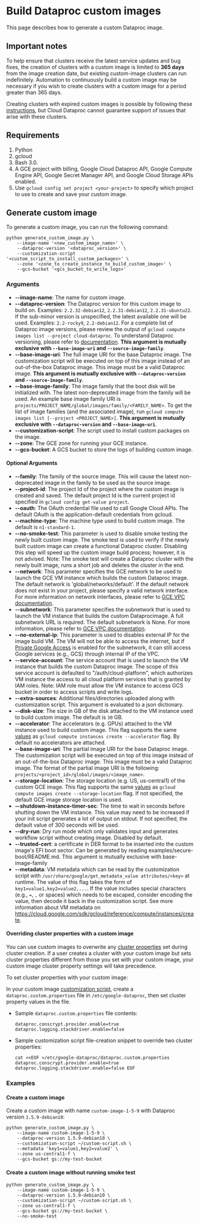 # Build Dataproc custom images

This page describes how to generate a custom Dataproc image.

## Important notes

To help ensure that clusters receive the latest service updates and bug fixes,
the creation of clusters with a custom image is limited to **365 days** from the
image creation date, but existing custom-image clusters can run indefinitely.
Automation to continuously build a custom image may be necessary if you wish to
create clusters with a custom image for a period greater than 365 days.

Creating clusters with expired custom images is possible by following these
[instructions](https://cloud.google.com/dataproc/docs/guides/dataproc-images#how_to_create_a_cluster_with_an_expired_custom_image),
but Cloud Dataproc cannot guarantee support of issues that arise with these
clusters.

## Requirements

1.  Python
2.  gcloud
3.  Bash 3.0.
4.  A GCE project with billing, Google Cloud Dataproc API, Google Compute Engine
    API, Google Secret Manager API, and Google Cloud Storage APIs enabled.
5.  Use `gcloud config set project <your-project>` to specify which project to
    use to create and save your custom image.

## Generate custom image

To generate a custom image, you can run the following command:

```shell
python generate_custom_image.py \
    --image-name '<new_custom_image_name>' \
    --dataproc-version '<dataproc_version>' \
    --customization-script '<custom_script_to_install_custom_packages>' \
    --zone '<zone_to_create_instance_to_build_custom_image>' \
    --gcs-bucket '<gcs_bucket_to_write_logs>'
```

### Arguments

*   **--image-name**: The name for custom image.
*   **--dataproc-version**: The Dataproc version for this custom image
    to build on. Examples: `2.2.32-debian12`, `2.2.31-debian12`,
    `2.2.31-ubuntu22`. If the sub-minor version is unspecified, the
    latest available one will be used.  Examples: `2.2-rocky9`,
    `2.2-debian12`. For a complete list of Dataproc image versions,
    please review the output of `gcloud compute images list --project
    cloud-dataproc`. To understand Dataproc versioning, please refer
    to
    [documentation](https://cloud.google.com/dataproc/docs/concepts/versioning/overview).
    **This argument is mutually exclusive with `--base-image-uri` and
    `--source-image-family`**.
*   **--base-image-uri**: The full image URI for the base Dataproc image. The
    customization script will be executed on top of this image instead of an
    out-of-the-box Dataproc image. This image must be a valid Dataproc image.
    **This argument is mutually exclusive with `--dataproc-version` and
    `--source-image-family`**.
*   **--base-image-family**: The image family that the boot disk will be
    initialized with. The latest non-deprecated image from the family will be
    used. An example base image family URI is
    `projects/PROJECT_NAME/global/images/family/<FAMILY_NAME>`. To get the list
    of image families (and the associated image), run `gcloud compute images
    list [--project <PROJECT_NAME>]`. **This argument is mutually exclusive with
    `--dataproc-version` and `--base-image-uri`**.
*   **--customization-script**: The script used to install custom packages on
    the image.
*   **--zone**: The GCE zone for running your GCE instance.
*   **--gcs-bucket**: A GCS bucket to store the logs of building custom image.

#### Optional Arguments

*   **--family**: The family of the source image. This will cause the latest
    non-deprecated image in the family to be used as the source image.
*   **--project-id**: The project Id of the project where the custom image is
    created and saved. The default project Id is the current project id
    specified in `gcloud config get-value project`.
*   **--oauth**: The OAuth credential file used to call Google Cloud APIs. The
    default OAuth is the application-default credentials from gcloud.
*   **--machine-type**: The machine type used to build custom image. The default
    is `n1-standard-1`.
*   **--no-smoke-test**: This parameter is used to disable smoke testing the
    newly built custom image. The smoke test is used to verify if the newly
    built custom image can create a functional Dataproc cluster. Disabling this
    step will speed up the custom image build process; however, it is not
    advised. Note: The smoke test will create a Dataproc cluster with the newly
    built image, runs a short job and deletes the cluster in the end.
*   **--network**: This parameter specifies the GCE network to be used to launch
    the GCE VM instance which builds the custom Dataproc image. The default
    network is 'global/networks/default'. If the default network does not exist
    in your project, please specify a valid network interface. For more
    information on network interfaces, please refer to
    [GCE VPC documentation](https://cloud.google.com/vpc/docs/vpc).
*   **--subnetwork**: This parameter specifies the subnetwork that is used to
    launch the VM instance that builds the custom Dataprocimage. A full
    subnetwork URL is required. The default subnetwork is None. For more
    information, please refer to
    [GCE VPC documentation](https://cloud.google.com/vpc/docs/vpc).
*   **--no-external-ip**: This parameter is used to disables external IP for the
    image build VM. The VM will not be able to access the internet, but if
    [Private Google Access](https://cloud.google.com/vpc/docs/configure-private-google-access)
    is enabled for the subnetwork, it can still access Google services (e.g.,
    GCS) through internal IP of the VPC.
*   **--service-account**: The service account that is used to launch the VM
    instance that builds the custom Dataproc image. The scope of this service
    account is defaulted to "/auth/cloud-platform", which authorizes VM instance
    the access to all cloud platform services that is granted by IAM roles.
    Note: IAM role must allow the VM instance to access GCS bucket in order to
    access scripts and write logs.
*   **--extra-sources**: Additional files/directories uploaded along with
    customization script. This argument is evaluated to a json dictionary.
*   **--disk-size**: The size in GB of the disk attached to the VM instance used
    to build custom image. The default is `30` GB.
*   **--accelerator**: The accelerators (e.g. GPUs) attached to the VM instance
    used to build custom image. This flag supports the same
    [values](https://cloud.google.com/sdk/gcloud/reference/compute/instances/create#--accelerator)
    as `gcloud compute instances create --accelerator` flag. By default no
    accelerators are attached.
*   **--base-image-uri**: The partial image URI for the base Dataproc image. The
    customization script will be executed on top of this image instead of an
    out-of-the-box Dataproc image. This image must be a valid Dataproc image.
    The format of the partial image URI is the following:
    `projects/<project_id>/global/images/<image_name>`.
*   **--storage-location**: The storage location (e.g. US, us-central1) of the
    custom GCE image. This flag supports the same
    [values](https://cloud.google.com/sdk/gcloud/reference/compute/images/create#--storage-location)
    as `gcloud compute images create --storage-location` flag. If not specified,
    the default GCE image storage location is used.
*   **--shutdown-instance-timer-sec**: The time to wait in seconds before
    shutting down the VM instance. This value may need to be increased if your
    init script generates a lot of output on stdout. If not specified, the
    default value of 300 seconds will be used.
*   **--dry-run**: Dry run mode which only validates input and generates
    workflow script without creating image. Disabled by default.
*   **--trusted-cert**: a certificate in DER format to be inserted
    into the custom image's EFI boot sector.  Can be generated by
    reading examples/secure-boot/README.md.  This argument is mutually
    exclusive with base-image-family
*   **--metadata**: VM metadata which can be read by the customization script
    with `/usr/share/google/get_metadata_value attributes/<key>` at runtime. The
    value of this flag takes the form of `key1=value1,key2=value2,...`. If the
    value includes special characters (e.g., `=`, `,` or spaces) which needs to
    be escaped, consider encoding the value, then decode it back in the
    customization script. See more information about VM metadata on
    https://cloud.google.com/sdk/gcloud/reference/compute/instances/create.

#### Overriding cluster properties with a custom image

You can use custom images to overwrite any
[cluster properties](https://cloud.google.com/dataproc/docs/concepts/configuring-clusters/cluster-properties)
set during cluster creation. If a user creates a cluster with your custom image
but sets cluster properties different from those you set with your custom image,
your custom image cluster property settings will take precedence.

To set cluster properties with your custom image:

In your custom image
[customization script](https://cloud.google.com/dataproc/docs/guides/dataproc-images#running_the_code),
create a `dataproc.custom.properties` file in `/etc/google-dataproc`, then set
cluster property values in the file.

*   Sample `dataproc.custom.properties` file contents:

    ```shell
    dataproc.conscrypt.provider.enable=true
    dataproc.logging.stackdriver.enable=false
    ```

*   Sample customization script file-creation snippet to override two cluster
    properties:

    ```shell
    cat <<EOF >/etc/google-dataproc/dataproc.custom.properties
    dataproc.conscrypt.provider.enable=true
    dataproc.logging.stackdriver.enable=false EOF
    ```

### Examples

#### Create a custom image

Create a custom image with name `custom-image-1-5-9` with Dataproc version
`1.5.9-debian10`:

```shell
python generate_custom_image.py \
    --image-name custom-image-1-5-9 \
    --dataproc-version 1.5.9-debian10 \
    --customization-script ~/custom-script.sh \
    --metadata 'key1=value1,key2=value2' \
    --zone us-central1-f \
    --gcs-bucket gs://my-test-bucket
```

#### Create a custom image without running smoke test

```shell
python generate_custom_image.py \
    --image-name custom-image-1-5-9 \
    --dataproc-version 1.5.9-debian10 \
    --customization-script ~/custom-script.sh \
    --zone us-central1-f \
    --gcs-bucket gs://my-test-bucket \
    --no-smoke-test
```
